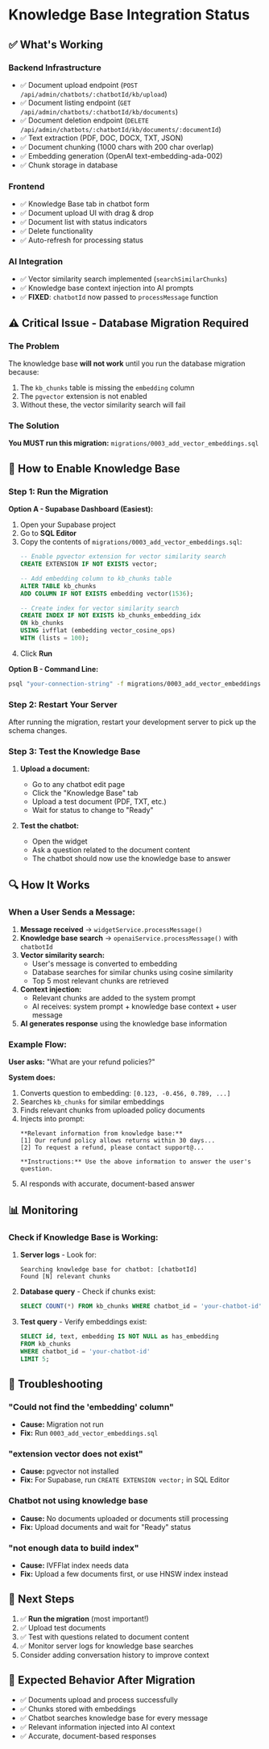 # Knowledge Base Integration Status

## ✅ What's Working

### Backend Infrastructure
- ✅ Document upload endpoint (`POST /api/admin/chatbots/:chatbotId/kb/upload`)
- ✅ Document listing endpoint (`GET /api/admin/chatbots/:chatbotId/kb/documents`)
- ✅ Document deletion endpoint (`DELETE /api/admin/chatbots/:chatbotId/kb/documents/:documentId`)
- ✅ Text extraction (PDF, DOC, DOCX, TXT, JSON)
- ✅ Document chunking (1000 chars with 200 char overlap)
- ✅ Embedding generation (OpenAI text-embedding-ada-002)
- ✅ Chunk storage in database

### Frontend
- ✅ Knowledge Base tab in chatbot form
- ✅ Document upload UI with drag & drop
- ✅ Document list with status indicators
- ✅ Delete functionality
- ✅ Auto-refresh for processing status

### AI Integration
- ✅ Vector similarity search implemented (`searchSimilarChunks`)
- ✅ Knowledge base context injection into AI prompts
- ✅ **FIXED**: `chatbotId` now passed to `processMessage` function

## ⚠️ Critical Issue - Database Migration Required

### The Problem
The knowledge base **will not work** until you run the database migration because:

1. The `kb_chunks` table is missing the `embedding` column
2. The `pgvector` extension is not enabled
3. Without these, the vector similarity search will fail

### The Solution
**You MUST run this migration:** `migrations/0003_add_vector_embeddings.sql`

## 🚀 How to Enable Knowledge Base

### Step 1: Run the Migration

**Option A - Supabase Dashboard (Easiest):**
1. Open your Supabase project
2. Go to **SQL Editor**
3. Copy the contents of `migrations/0003_add_vector_embeddings.sql`:
   ```sql
   -- Enable pgvector extension for vector similarity search
   CREATE EXTENSION IF NOT EXISTS vector;

   -- Add embedding column to kb_chunks table
   ALTER TABLE kb_chunks 
   ADD COLUMN IF NOT EXISTS embedding vector(1536);

   -- Create index for vector similarity search
   CREATE INDEX IF NOT EXISTS kb_chunks_embedding_idx 
   ON kb_chunks 
   USING ivfflat (embedding vector_cosine_ops)
   WITH (lists = 100);
   ```
4. Click **Run**

**Option B - Command Line:**
```bash
psql "your-connection-string" -f migrations/0003_add_vector_embeddings.sql
```

### Step 2: Restart Your Server
After running the migration, restart your development server to pick up the schema changes.

### Step 3: Test the Knowledge Base

1. **Upload a document:**
   - Go to any chatbot edit page
   - Click the "Knowledge Base" tab
   - Upload a test document (PDF, TXT, etc.)
   - Wait for status to change to "Ready"

2. **Test the chatbot:**
   - Open the widget
   - Ask a question related to the document content
   - The chatbot should now use the knowledge base to answer

## 🔍 How It Works

### When a User Sends a Message:

1. **Message received** → `widgetService.processMessage()`
2. **Knowledge base search** → `openaiService.processMessage()` with `chatbotId`
3. **Vector similarity search:**
   - User's message is converted to embedding
   - Database searches for similar chunks using cosine similarity
   - Top 5 most relevant chunks are retrieved
4. **Context injection:**
   - Relevant chunks are added to the system prompt
   - AI receives: system prompt + knowledge base context + user message
5. **AI generates response** using the knowledge base information

### Example Flow:

**User asks:** "What are your refund policies?"

**System does:**
1. Converts question to embedding: `[0.123, -0.456, 0.789, ...]`
2. Searches `kb_chunks` for similar embeddings
3. Finds relevant chunks from uploaded policy documents
4. Injects into prompt:
   ```
   **Relevant information from knowledge base:**
   [1] Our refund policy allows returns within 30 days...
   [2] To request a refund, please contact support@...
   
   **Instructions:** Use the above information to answer the user's question.
   ```
5. AI responds with accurate, document-based answer

## 📊 Monitoring

### Check if Knowledge Base is Working:

1. **Server logs** - Look for:
   ```
   Searching knowledge base for chatbot: [chatbotId]
   Found [N] relevant chunks
   ```

2. **Database query** - Check if chunks exist:
   ```sql
   SELECT COUNT(*) FROM kb_chunks WHERE chatbot_id = 'your-chatbot-id';
   ```

3. **Test query** - Verify embeddings exist:
   ```sql
   SELECT id, text, embedding IS NOT NULL as has_embedding 
   FROM kb_chunks 
   WHERE chatbot_id = 'your-chatbot-id' 
   LIMIT 5;
   ```

## 🐛 Troubleshooting

### "Could not find the 'embedding' column"
- **Cause:** Migration not run
- **Fix:** Run `0003_add_vector_embeddings.sql`

### "extension vector does not exist"
- **Cause:** pgvector not installed
- **Fix:** For Supabase, run `CREATE EXTENSION vector;` in SQL Editor

### Chatbot not using knowledge base
- **Cause:** No documents uploaded or documents still processing
- **Fix:** Upload documents and wait for "Ready" status

### "not enough data to build index"
- **Cause:** IVFFlat index needs data
- **Fix:** Upload a few documents first, or use HNSW index instead

## 📝 Next Steps

1. ✅ **Run the migration** (most important!)
2. ✅ Upload test documents
3. ✅ Test with questions related to document content
4. ✅ Monitor server logs for knowledge base searches
5. Consider adding conversation history to improve context

## 🎯 Expected Behavior After Migration

- ✅ Documents upload and process successfully
- ✅ Chunks stored with embeddings
- ✅ Chatbot searches knowledge base for every message
- ✅ Relevant information injected into AI context
- ✅ Accurate, document-based responses
